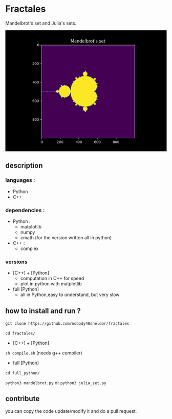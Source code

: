 # Fractales
Mandelbrot's set and Julia's sets.

![Mandelbrot set](render.png)

## description
### languages :
-	Python
-	C++
### dependencies : 
- Python :
	- matplotlib
	- numpy
	- cmath (for the version written all in python)
- C++ : 
	- complex
### versions
- [C++] + [Python]
	- computation in C++ for speed
	- plot in python with matplotlib
 - full [Python]
	 - all in Python,easy to understand, but very slow
## how to install and run ?

``` git clone https://github.com/nobody48sheldor/fractales ```

``` cd fractales/ ```

- [C++] + [Python]

``` sh compile.sh ``` (needs g++ compiler)

- full [Python]

``` cd full_python/ ```

``` python3 mandelbrot.py ``` or ``` python3 julia_set.py ```

## contribute
you can copy the code update/modify it and do a pull request.

